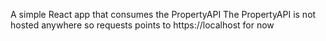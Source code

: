 A simple React app that consumes the PropertyAPI
The PropertyAPI is not hosted anywhere so requests points to https://localhost for now
